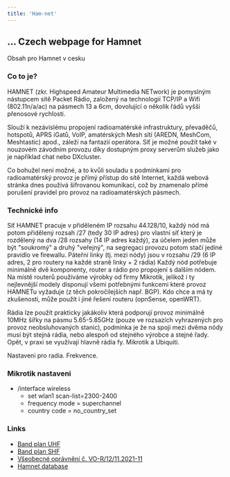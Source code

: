 ```yaml
---
title: 'Ham-net'
---
```


## ... Czech webpage for Hamnet

Obsah pro Hamnet v cesku
### Co to je?
 HAMNET (zkr. Highspeed Amateur Multimedia NETwork) je pomyslným nástupcem sítě Packet Rádio, založený na technologií TCP/IP a Wifi (802.11n/a/ac) na pásmech 13 a 6cm, dovolující o několik řádů vyšší přenosové rychlosti.

 Slouží k nezávislému propojení radioamatérské infrastruktury, převaděčů, hotspotů, APRS iGatů, VoIP, amatérských Mesh sítí (AREDN, MeshCom, Meshtastic) apod., záleží na fantazií operátora. Síť je možné použít také v nouzovém závodním provozu díky dostupným proxy serverům služeb jako je například chat nebo DXcluster.

 Co bohužel není možné, a to kvůli souladu s podmínkami pro radioamatérský provoz je přímý přístup do sítě Internet, každá webová stránka dnes používá šifrovanou komunikaci, což by znamenalo přímé porušení pravidel pro provoz na radioamatérských pásmech.


### Technické info
Síť HAMNET pracuje v přiděleném IP rozsahu 44.128/10, každý nód má potom přidělený rozsah /27 (tedy 30 IP adres) pro vlastní síť který je rozdělený na dva /28 rozsahy (14 IP adres každý), za účelem jeden může být "soukromý" a druhý "veřejný", na segregaci provozu potom stačí jediné pravidlo ve firewallu. 
Páteřní linky (tj. mezi nódy) jsou v rozsahu /29 (6 IP adres, 2 pro routery na každé straně linky + 2 rádia)
Každý nód potřebuje minimálně dvě komponenty, router a rádio pro propojení s dalším nódem. Na místě routerů používáme výrobky od firmy Mikrotik, jelikož i ty nejlevnější modely disponují všemi potřebnými funkcemi které provoz HAMNETu vyžaduje (z těch pokročilejších např. BGP). Kdo chce a má ty zkušenosti, může použít i jiné řešení routeru (opnSense, openWRT).

Rádia lze použít prakticky jakákoliv která podporují provoz minimálně 10MHz šířky na pásmu 5.65-5.85GHz (pouze ve rozsazích vyhrazených pro provoz neobsluhovaných stanic), podmínka je že na spoji mezi dvěma nódy musí být stejná rádia, nebo alespoň od stejného výrobce a stejné řady. Opět, v praxi se využívají hlavně rádia fy. Mikrotik a Ubiquiti.

Nastaveni pro radia. Frekvence.


### Mikrotik nastaveni
 - /interface wireless
   - set wlan1 scan-list=2300-2400
   - frequency mode = superchannel
   - country code = no_country_set

### Links
 - [Band plan UHF](https://www.iaru-r1.org/wp-content/uploads/2021/03/UHF-Bandplan.pdf)
 - [Band plan SHF](https://www.iaru-r1.org/wp-content/uploads/2020/12/SHF-Bandplan.pdf)
 - [Všeobecné oprávnění č. VO-R/12/11.2021-11](https://ctu.gov.cz/sites/default/files/obsah/vo-r_12-112021-11.pdf)
 - [Hamnet database](https://hamnetdb.net/)
